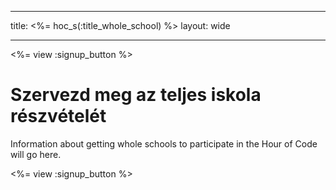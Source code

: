 * * *

title: <%= hoc_s(:title_whole_school) %> layout: wide

* * *

<%= view :signup_button %>

# Szervezd meg az teljes iskola részvételét

Information about getting whole schools to participate in the Hour of Code will go here.

<%= view :signup_button %>
